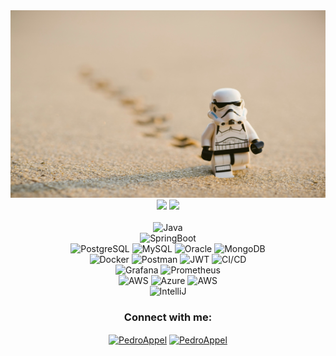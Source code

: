 <img alt="banner" src="./imgs/banner_foto.jpg" style="height: 300px; width: 100%">

<div align="center">
<picture>
  <img src="https://github-readme-stats.vercel.app/api?username=Pedro-Appel&show_icons=true&theme=dark" />
</picture>

<picture>
    <img src="https://github-readme-stats.vercel.app/api/top-langs/?username=Pedro-Appel&layout=compact&theme=dark" />
</picture>
<br>
<br>
<img alt="Java" src="https://img.shields.io/badge/Java-ED8B00?style=for-the-badge&logo=openjdk&logoColor=white">
<br>
<img alt="SpringBoot" src="https://img.shields.io/badge/Spring_Boot-F2F4F9?style=for-the-badge&logo=spring-boot">
<br>
<img alt="PostgreSQL" src="https://img.shields.io/badge/PostgreSQL-316192?style=for-the-badge&logo=postgresql&logoColor=white"> 
<img alt="MySQL" src="https://img.shields.io/badge/MySQL-005C84?style=for-the-badge&logo=mysql&logoColor=white"> 
<img alt="Oracle" src="https://img.shields.io/badge/Oracle-F80000?style=for-the-badge&logo=Oracle&logoColor=white"> 
<img alt="MongoDB" src="https://img.shields.io/badge/MongoDB-4EA94B?style=for-the-badge&logo=mongodb&logoColor=white">
<br>
<img alt="Docker" src="https://img.shields.io/badge/Docker-2CA5E0?style=for-the-badge&logo=docker&logoColor=white"> 
<img alt="Postman" src="https://img.shields.io/badge/Postman-FF6C37?style=for-the-badge&logo=Postman&logoColor=white">  
<img alt="JWT" src="https://img.shields.io/badge/JWT-000000?style=for-the-badge&logo=JSON%20web%20tokens&logoColor=white">  
<img alt="CI/CD" src="https://img.shields.io/badge/Jenkins-D24939?style=for-the-badge&logo=Jenkins&logoColor=white">
<br>
<img alt="Grafana" src="https://img.shields.io/badge/Grafana-F2F4F9?style=for-the-badge&logo=grafana&logoColor=orange&labelColor=F2F4F9">  
<img alt="Prometheus" src="https://img.shields.io/badge/Prometheus-000000?style=for-the-badge&logo=prometheus&labelColor=000000"> 	
<br>
<img alt="AWS" src="https://img.shields.io/badge/AWS-FF9900?style=for-the-badge&logo=amazonaws&logoColor=white"> 
<img alt="Azure" src="https://img.shields.io/badge/Azure-0078D7?style=for-the-badge&logo=azure-devops&logoColor=white"> 
<img alt="AWS" src="https://img.shields.io/badge/Digital_Ocean-0080FF?style=for-the-badge&logo=DigitalOcean&logoColor=white">
<br>
<img alt="IntelliJ" src="https://img.shields.io/badge/IntelliJ-000000.svg?style=for-the-badge&logo=intellij-idea&logoColor=white">
<h3>Connect with me:</h3>
<p align="center">
<a href="https://linkedin.com/in/pedro-appel" target="blank"><img align="center" src="https://img.shields.io/badge/LinkedIn-0077B5?style=for-the-badge&logo=linkedin&logoColor=white" alt="PedroAppel" height="30" width="100" /></a>
<a href="https://instagram.com/pedr_appel" target="blank"><img align="center" src="https://img.shields.io/badge/instagram-%23E4405F.svg?&style=for-the-badge&logo=instagram&logoColor=white" alt="PedroAppel" height="30" width="100" /></a>
</div>
